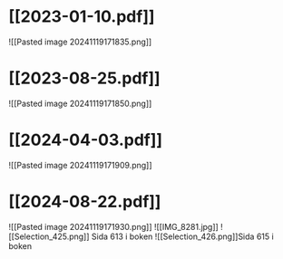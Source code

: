# [[2023-01-10.pdf]]
![[Pasted image 20241119171835.png]]

# [[2023-08-25.pdf]]
![[Pasted image 20241119171850.png]]

# [[2024-04-03.pdf]]
![[Pasted image 20241119171909.png]]

# [[2024-08-22.pdf]]
![[Pasted image 20241119171930.png]]
![[IMG_8281.jpg]]
![[Selection_425.png]]
Sida 613 i boken
![[Selection_426.png]]Sida 615 i boken